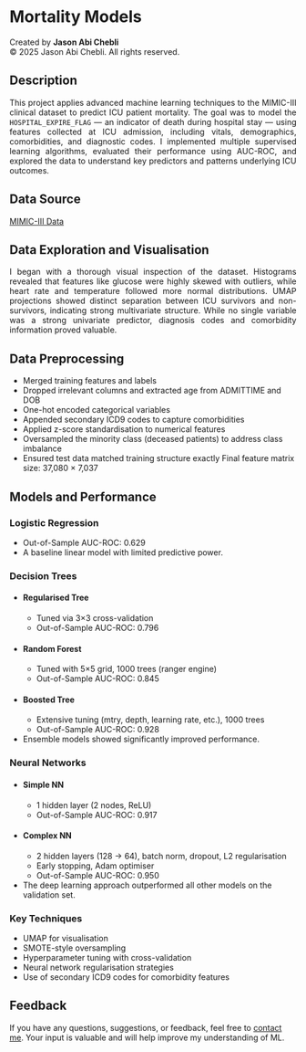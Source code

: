 # Mortality Models

Created by **Jason Abi Chebli**  
© 2025 Jason Abi Chebli. All rights reserved.

## Description
<div style="text-align: justify;">This project applies advanced machine learning techniques to the MIMIC-III clinical dataset to predict ICU patient mortality. The goal was to model the <code>HOSPITAL_EXPIRE_FLAG</code> — an indicator of death during hospital stay — using features collected at ICU admission, including vitals, demographics, comorbidities, and diagnostic codes. I implemented multiple supervised learning algorithms, evaluated their performance using AUC-ROC, and explored the data to understand key predictors and patterns underlying ICU outcomes.</div>

## Data Source
[MIMIC-III Data](https://github.com/jabichebli/MortalityModels/tree/main/data)

## Data Exploration and Visualisation
<div style="text-align: justify;">I began with a thorough visual inspection of the dataset. Histograms revealed that features like glucose were highly skewed with outliers, while heart rate and temperature followed more normal distributions. UMAP projections showed distinct separation between ICU survivors and non-survivors, indicating strong multivariate structure. While no single variable was a strong univariate predictor, diagnosis codes and comorbidity information proved valuable.</div>

## Data Preprocessing
- Merged training features and labels
- Dropped irrelevant columns and extracted age from ADMITTIME and DOB
- One-hot encoded categorical variables
- Appended secondary ICD9 codes to capture comorbidities
- Applied z-score standardisation to numerical features
- Oversampled the minority class (deceased patients) to address class imbalance
- Ensured test data matched training structure exactly
Final feature matrix size: 37,080 × 7,037

## Models and Performance
### Logistic Regression
- Out-of-Sample AUC-ROC: 0.629
- A baseline linear model with limited predictive power.

### Decision Trees
- #### Regularised Tree
  - Tuned via 3×3 cross-validation
  - Out-of-Sample AUC-ROC: 0.796
- #### Random Forest
  - Tuned with 5×5 grid, 1000 trees (ranger engine)
  - Out-of-Sample AUC-ROC: 0.845
- #### Boosted Tree
  - Extensive tuning (mtry, depth, learning rate, etc.), 1000 trees
  - Out-of-Sample AUC-ROC: 0.928
- Ensemble models showed significantly improved performance.

### Neural Networks
- #### Simple NN
  - 1 hidden layer (2 nodes, ReLU)
  - Out-of-Sample AUC-ROC: 0.917
- #### Complex NN
  - 2 hidden layers (128 → 64), batch norm, dropout, L2 regularisation
  - Early stopping, Adam optimiser
  - Out-of-Sample AUC-ROC: 0.950
- The deep learning approach outperformed all other models on the validation set.

### Key Techniques
- UMAP for visualisation
- SMOTE-style oversampling
- Hyperparameter tuning with cross-validation
- Neural network regularisation strategies
- Use of secondary ICD9 codes for comorbidity features

## Feedback
If you have any questions, suggestions, or feedback, feel free to [contact me](https://jabichebli.github.io/jabichebli/contact/). Your input is valuable and will help improve my understanding of ML.
